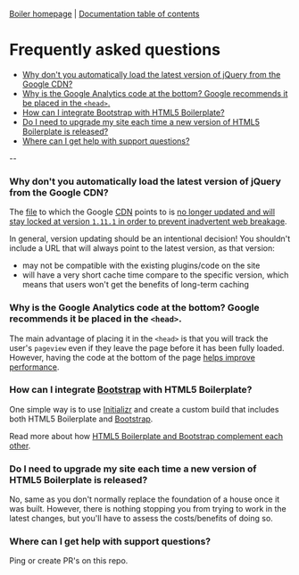 [Boiler homepage](https://github.com/Loonz206/boiler) | [Documentation
table of contents](TOC.md)

# Frequently asked questions

* [Why don't you automatically load the latest version of jQuery from the Google
  CDN?](#why-dont-you-automatically-load-the-latest-version-of-jquery-from-the-google-cdn)
* [Why is the Google Analytics code at the bottom? Google recommends it be
  placed in the `<head>`.](#why-is-the-google-analytics-code-at-the-bottom-google-recommends-it-be-placed-in-the-head)
* [How can I integrate Bootstrap with HTML5
  Boilerplate?](#how-can-i-integrate-bootstrap-with-html5-boilerplate)
* [Do I need to upgrade my site each time a new version of HTML5 Boilerplate is
  released?](#do-i-need-to-upgrade-my-site-each-time-a-new-version-of-html5-boilerplate-is-released)
* [Where can I get help with support
  questions?](#where-can-i-get-help-with-support-questions)

--

### Why don't you automatically load the latest version of jQuery from the Google CDN?

The [file](https://ajax.googleapis.com/ajax/libs/jquery/1/jquery.js) to which
the Google [CDN](https://en.wikipedia.org/wiki/Content_delivery_network) points
to is [no longer updated and will stay locked at version `1.11.1` in order to
prevent inadvertent web
breakage](http://blog.jquery.com/2014/07/03/dont-use-jquery-latest-js/).

In general, version updating should be an intentional decision! You shouldn't
include a URL that will always point to the latest version, as that version:

 * may not be compatible with the existing plugins/code on the site
 * will have a very short cache time compare to the specific version,
   which means that users won't get the benefits of long-term caching

### Why is the Google Analytics code at the bottom? Google recommends it be placed in the `<head>`.

The main advantage of placing it in the `<head>` is that you will track the
user's `pageview` even if they leave the page before it has been fully loaded.
However, having the code at the bottom of the page [helps improve
performance](https://stevesouders.com/efws/inline-scripts-bottom.php).


### How can I integrate [Bootstrap](http://getbootstrap.com/) with HTML5 Boilerplate?

One simple way is to use [Initializr](http://www.initializr.com/) and create a
custom build that includes both HTML5 Boilerplate and
[Bootstrap](http://getbootstrap.com/).

Read more about how [HTML5 Boilerplate and Bootstrap complement each
other](https://www.quora.com/Is-Bootstrap-a-complement-or-an-alternative-to-HTML5-Boilerplate-or-viceversa/answer/Nicolas-Gallagher).


### Do I need to upgrade my site each time a new version of HTML5 Boilerplate is released?

No, same as you don't normally replace the foundation of a house once it
was built. However, there is nothing stopping you from trying to work in the
latest changes, but you'll have to assess the costs/benefits of doing so.


### Where can I get help with support questions?

Ping or create PR's on this repo.
